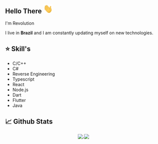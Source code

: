 <h2>Hello There <img src="https://raw.githubusercontent.com/ABSphreak/ABSphreak/master/gifs/Hi.gif" height="30px"></h2>

I'm Revolution

I live in **Brazil** and I am constantly updating myself on new technologies.

## ⭐ Skill's
  - C/C++
  - C#
  - Reverse Engineering
  - Typescript
  - React
  - Node.js
  - Dart
  - Flutter 
  - Java
  

## 📈 Github Stats

<p align="center">
  <a href="https://github.com/anuraghazra/github-readme-stats">
    <img
      align="center"
      src="https://github-readme-stats.vercel.app/api/top-langs/?username=irevolutiondev&layout=compact"
    />
  </a>
  <a href="https://github.com/anuraghazra/github-readme-stats">
    <img
      align="center"
      height="165"
      src="https://github-readme-stats.vercel.app/api?username=irevolutiondev&count_private=true&show_icons=true&custom_title=Github%20Status&hide=issues"
    />
  </a>
</p>
